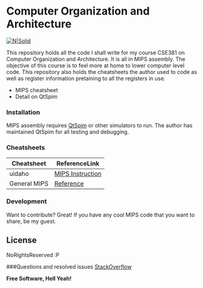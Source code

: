 # Computer Organization and Architecture

[![N|Solid](https://cldup.com/dTxpPi9lDf.thumb.png)](https://nodesource.com/products/nsolid)

This repository holds all the code I shall write for my course CSE381 on Computer Organization and Architecture. It is all in MIPS assembly. The objective of this course is to feel more at home to lower computer level code. This repository also holds the cheatsheets the author used to code as well as register information pretaining to all the registers in use.

  - MIPS cheatsheet
  - Detail on QtSpim

### Installation

MIPS assembly requires  [QtSpim](http://spimsimulator.sourceforge.net/) or other simulators to run. The author has maintained QtSpim for all testing and debugging.

###  Cheatsheets



| Cheatsheet | ReferenceLink|
| ------ | ------ |
| uidaho | [MIPS Instruction](http://www.mrc.uidaho.edu/mrc/people/jff/digital/MIPSir.html) |
| General MIPS | [Reference](http://logos.cs.uic.edu/366/notes/mips%20quick%20tutorial.htm)



### Development
Want to contribute? Great! If you have any cool MIPS code that you want to share, be my guest. 

License
----

NoRightsReserved :P

###Questions and resolved issues
[StackOverflow](https://stackoverflow.com/questions/51924814/mips-bad-address-exception/51925013#51925013)


**Free Software, Hell Yeah!**

